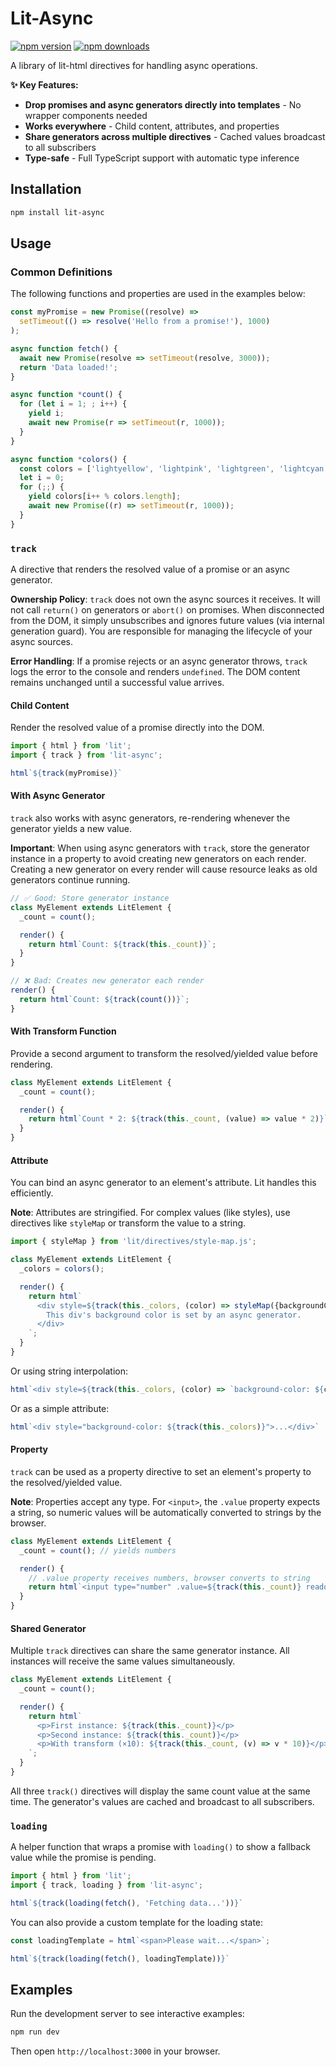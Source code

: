 # Lit-Async

[![npm version](https://badge.fury.io/js/lit-async.svg)](https://www.npmjs.com/package/lit-async)
[![npm downloads](https://img.shields.io/npm/dm/lit-async.svg)](https://www.npmjs.com/package/lit-async)

A library of lit-html directives for handling async operations.

**✨ Key Features:**
- **Drop promises and async generators directly into templates** - No wrapper components needed
- **Works everywhere** - Child content, attributes, and properties
- **Share generators across multiple directives** - Cached values broadcast to all subscribers
- **Type-safe** - Full TypeScript support with automatic type inference

## Installation

```sh
npm install lit-async
```

## Usage

### Common Definitions

The following functions and properties are used in the examples below:

```typescript
const myPromise = new Promise((resolve) =>
  setTimeout(() => resolve('Hello from a promise!'), 1000)
);

async function fetch() {
  await new Promise(resolve => setTimeout(resolve, 3000));
  return 'Data loaded!';
}

async function *count() {
  for (let i = 1; ; i++) {
    yield i;
    await new Promise(r => setTimeout(r, 1000));
  }
}

async function *colors() {
  const colors = ['lightyellow', 'lightpink', 'lightgreen', 'lightcyan'];
  let i = 0;
  for (;;) {
    yield colors[i++ % colors.length];
    await new Promise((r) => setTimeout(r, 1000));
  }
}
```

### `track`

A directive that renders the resolved value of a promise or an async generator.

**Ownership Policy**: `track` does not own the async sources it receives. It will not call `return()` on generators or `abort()` on promises. When disconnected from the DOM, it simply unsubscribes and ignores future values (via internal generation guard). You are responsible for managing the lifecycle of your async sources.

**Error Handling**: If a promise rejects or an async generator throws, `track` logs the error to the console and renders `undefined`. The DOM content remains unchanged until a successful value arrives.

#### Child Content

Render the resolved value of a promise directly into the DOM.

```typescript
import { html } from 'lit';
import { track } from 'lit-async';

html`${track(myPromise)}`
```

#### With Async Generator

`track` also works with async generators, re-rendering whenever the generator yields a new value.

**Important**: When using async generators with `track`, store the generator instance in a property to avoid creating new generators on each render. Creating a new generator on every render will cause resource leaks as old generators continue running.

```typescript
// ✅ Good: Store generator instance
class MyElement extends LitElement {
  _count = count();

  render() {
    return html`Count: ${track(this._count)}`;
  }
}

// ❌ Bad: Creates new generator each render
render() {
  return html`Count: ${track(count())}`;
}
```

#### With Transform Function

Provide a second argument to transform the resolved/yielded value before rendering.

```typescript
class MyElement extends LitElement {
  _count = count();

  render() {
    return html`Count * 2: ${track(this._count, (value) => value * 2)}`;
  }
}
```

#### Attribute

You can bind an async generator to an element's attribute. Lit handles this efficiently.

**Note**: Attributes are stringified. For complex values (like styles), use directives like `styleMap` or transform the value to a string.

```typescript
import { styleMap } from 'lit/directives/style-map.js';

class MyElement extends LitElement {
  _colors = colors();

  render() {
    return html`
      <div style=${track(this._colors, (color) => styleMap({backgroundColor: color}))}>
        This div's background color is set by an async generator.
      </div>
    `;
  }
}
```

Or using string interpolation:

```typescript
html`<div style=${track(this._colors, (color) => `background-color: ${color}`)}>...</div>`
```

Or as a simple attribute:

```typescript
html`<div style="background-color: ${track(this._colors)}">...</div>`
```

#### Property

`track` can be used as a property directive to set an element's property to the resolved/yielded value.

**Note**: Properties accept any type. For `<input>`, the `.value` property expects a string, so numeric values will be automatically converted to strings by the browser.

```typescript
class MyElement extends LitElement {
  _count = count(); // yields numbers

  render() {
    // .value property receives numbers, browser converts to string
    return html`<input type="number" .value=${track(this._count)} readonly>`;
  }
}
```

#### Shared Generator

Multiple `track` directives can share the same generator instance. All instances will receive the same values simultaneously.

```typescript
class MyElement extends LitElement {
  _count = count();

  render() {
    return html`
      <p>First instance: ${track(this._count)}</p>
      <p>Second instance: ${track(this._count)}</p>
      <p>With transform (×10): ${track(this._count, (v) => v * 10)}</p>
    `;
  }
}
```

All three `track()` directives will display the same count value at the same time. The generator's values are cached and broadcast to all subscribers.

### `loading`

A helper function that wraps a promise with `loading()` to show a fallback value while the promise is pending.

```typescript
import { html } from 'lit';
import { track, loading } from 'lit-async';

html`${track(loading(fetch(), 'Fetching data...'))}`
```

You can also provide a custom template for the loading state:

```typescript
const loadingTemplate = html`<span>Please wait...</span>`;

html`${track(loading(fetch(), loadingTemplate))}`
```

## Examples

Run the development server to see interactive examples:

```bash
npm run dev
```

Then open `http://localhost:3000` in your browser.
